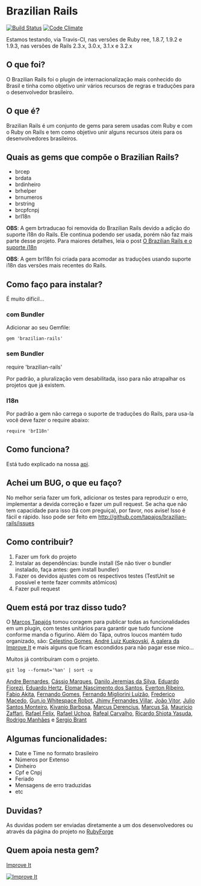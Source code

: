 # Brazilian Rails

[![Build Status](https://secure.travis-ci.org/tapajos/brazilian-rails.png?branch=master)](http://travis-ci.org/tapajos/brazilian-rails)
[![Code Climate](https://codeclimate.com/github/tapajos/brazilian-rails.png)](https://codeclimate.com/github/tapajos/brazilian-rails)

Estamos testando, via Travis-CI, nas versões de Ruby ree, 1.8.7, 1.9.2 e 1.9.3, nas versões de Rails 2.3.x, 3.0.x, 3.1.x e 3.2.x

## O que foi?

O Brazilian Rails foi o plugin de internacionalização mais conhecido do Brasil e tinha como objetivo unir vários recursos de regras e traduções para o desenvolvedor brasileiro.

## O que é?

Brazilian Rails é um conjunto de gems para serem usadas com Ruby e com o Ruby on Rails e tem como objetivo unir alguns recursos úteis para os desenvolvedores brasileiros.

## Quais as gems que compõe o Brazilian Rails?

* brcep
* brdata
* brdinheiro
* brhelper
* brnumeros
* brstring
* brcpfcnpj
* brI18n

**OBS**: A gem brtraducao foi removida do Brazilian Rails devido a adição do suporte i18n do Rails. Ele continua podendo ser usada, porém não faz mais parte desse projeto. Para maiores detalhes, leia o post [O Brazilian Rails e o suporte i18n][brtraducoes]

**OBS**: A gem brI18n foi criada para acomodar as traduções usando suporte i18n das versões mais recentes do Rails.

## Como faço para instalar?

É muito difícil...

### com Bundler

Adicionar ao seu Gemfile:

	gem 'brazilian-rails'

### sem Bundler

require 'brazilian-rails'

Por padrão, a pluralização vem desabilitada, isso para não atrapalhar os projetos que já existem.

### I18n

Por padrão a gem não carrega o suporte de traduções do Rails, para usa-la você deve fazer o require abaixo:

	require 'brI18n'

## Como funciona?

Está tudo explicado na nossa [api][].

## Achei um BUG, o que eu faço?

No melhor seria fazer um fork, adicionar os testes para reproduzir o erro, implementar a devida correção e fazer um pull request. Se acha que não tem capacidade para isso (tá com preguiça), por favor, nos avise! Isso é fácil e rápido. Isso pode ser feito em <http://github.com/tapajos/brazilian-rails/issues>

## Como contribuir?

1. Fazer um fork do projeto
1. Instalar as dependências: bundle install (Se não tiver o bundler instalado, faça antes: gem install bundler)
1. Fazer os devidos ajustes com os respectivos testes (TestUnit se possível e tente fazer commits atômicos)
1. Fazer pull request

## Quem está por traz disso tudo?

O [Marcos Tapajós][mt] tomou coragem para publicar todas as funcionalidades em um plugin, com testes unitários para garantir que tudo funcione conforme manda o figurino. Além do Tápa, outros loucos mantém tudo organizado, são: [Celestino Gomes][tino], [André Luiz Kupkovski][andre], [A galera da Improve It][ii] e mais alguns que ficam escondidos para não pagar esse mico...

Muitos já contribuíram com o projeto.

    git log --format='%an' | sort -u

[Andre Bernardes](https://github.com/albertobraschi),
[Cássio Marques](https://github.com/cassiomarques),
[Danilo Jeremias da Silva](https://github.com/dannnylo),
[Eduardo Fiorezi](https://github.com/eduardofiorezi),
[Eduardo Hertz](https://github.com/eduardohertz),
[Elomar Nascimento dos Santos](https://github.com/elomarns),
[Everton Ribeiro](https://github.com/nuxlli),
[Fabio Akita](https://github.com/akitaonrails),
[Fernando Gomes](https://github.com/fernandogomes),
[Fernando Migliorini Luizão](https://github.com/fernandoluizao),
[Frederico Macedo](https://github.com/frederico),
[Gun.io Whitespace Robot](https://github.com/GunioRobot),
[Jhimy Fernandes Villar](https://github.com/stjhimy),
[João Vitor](https://github.com/joaovitor),
[Julio Santos Monteiro](https://github.com/jmonteiro),
[Kivanio Barbosa](https://github.com/kivanio),
[Marcus Derencius](https://github.com/derencius),
[Marcus Sá](http://about.me/marcus_sa),
[Mauricio Zaffari](https://github.com/mauriciozaffari),
[Rafael Felix](https://github/com/fellix),
[Rafael Uchoa](https://github.com/uchoaaa),
[Rafeal Carvalho](https://github.com/rafaeldx7),
[Ricardo Shiota Yasuda](https://github.com/shadow11),
[Rodrigo Manhães](https://github.com/rodrigomanhaes) e
[Sergio Brant](https://github.com/smbrant)

## Algumas funcionalidades:

* Date e Time no formato brasileiro
* Números por Extenso
* Dinheiro
* Cpf e Cnpj
* Feriado
* Mensagens de erro traduzidas
* etc

## Duvidas?

As duvidas podem ser enviadas diretamente a um dos desenvolvedores ou através da página do projeto no [RubyForge][rf]

## Quem apoia nesta gem?

[Improve It][ii]

[![Improve It][logo]][ii]

[rf]: http://rubyforge.org/projects/brazilian-rails/
[api]: http://brazilian-rails.improveit.com.br/software_livre/brazilian_rails
[ii]: http://www.improveit.com.br
[logo]: http://www.improveit.com.br/images/logo/logo_improve_it_screen.gif "Improve It"
[tino]: http://tinogomes.wordpress.com
[andre]: http://www.workingwithrails.com/person/9227-andr-luiz-kupkovski
[rf]: http://rubyforge.org/projects/brazilian-rails
[mt]: http://www.improveit.com.br/tapajos
[vt]: http://www.improveit.com.br/vinicius
[gg]: http://ggarnier.wordpress.com/
[brtraducoes]: http://blog.improveit.com.br/articles/2009/02/13/o-brazilian-rails-e-o-suporte-i18n
